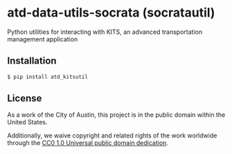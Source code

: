 # atd-data-utils-socrata (socratautil)
Python utilities for interacting with KITS, an advanced transportation management application

## Installation

```bash
$ pip install atd_kitsutil
```
## License
As a work of the City of Austin, this project is in the public domain within the United States.

Additionally, we waive copyright and related rights of the work worldwide through the [CC0 1.0 Universal public domain dedication](https://creativecommons.org/publicdomain/zero/1.0/).
